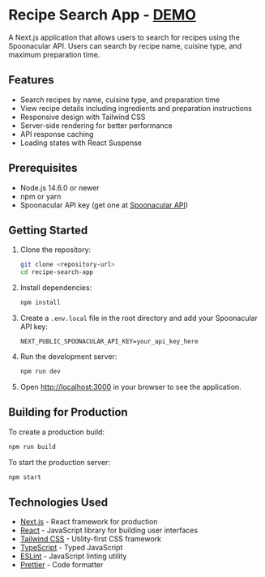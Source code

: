 # Recipe Search App - [DEMO](https://recipe-search-app-omega.vercel.app/)

A Next.js application that allows users to search for recipes using the Spoonacular API. Users can search by recipe name, cuisine type, and maximum preparation time.

## Features

- Search recipes by name, cuisine type, and preparation time
- View recipe details including ingredients and preparation instructions
- Responsive design with Tailwind CSS
- Server-side rendering for better performance
- API response caching
- Loading states with React Suspense

## Prerequisites

- Node.js 14.6.0 or newer
- npm or yarn
- Spoonacular API key (get one at [Spoonacular API](https://spoonacular.com/food-api))

## Getting Started

1. Clone the repository:

   ```bash
   git clone <repository-url>
   cd recipe-search-app
   ```

2. Install dependencies:

   ```bash
   npm install
   ```

3. Create a `.env.local` file in the root directory and add your Spoonacular API key:

   ```
   NEXT_PUBLIC_SPOONACULAR_API_KEY=your_api_key_here
   ```

4. Run the development server:

   ```bash
   npm run dev
   ```

5. Open [http://localhost:3000](http://localhost:3000) in your browser to see the application.

## Building for Production

To create a production build:

```bash
npm run build
```

To start the production server:

```bash
npm start
```

## Technologies Used

- [Next.js](https://nextjs.org/) - React framework for production
- [React](https://reactjs.org/) - JavaScript library for building user interfaces
- [Tailwind CSS](https://tailwindcss.com/) - Utility-first CSS framework
- [TypeScript](https://www.typescriptlang.org/) - Typed JavaScript
- [ESLint](https://eslint.org/) - JavaScript linting utility
- [Prettier](https://prettier.io/) - Code formatter
